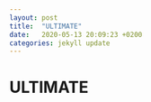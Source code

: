 ```yaml
---
layout: post
title:  "ULTIMATE"
date:   2020-05-13 20:09:23 +0200
categories: jekyll update
---
```


# ULTIMATE
